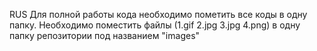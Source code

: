 RUS
Для полной работы кода необходимо пометить все коды в одну папку. Необходимо поместить файлы (1.gif  2.jpg 3.jpg 4.png) в одну папку репозитории под названием "images"
